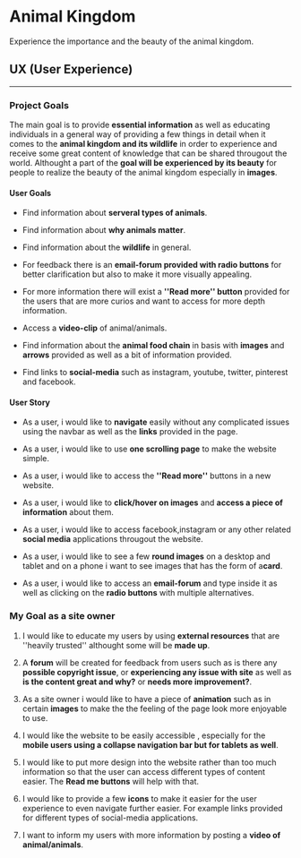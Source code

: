 # Animal Kingdom
    
 Experience the importance and the beauty of the animal kingdom.


## UX (User Experience)
----------

### Project Goals

The main goal is to provide **essential information** as well as educating individuals in a general way of providing a few things in detail when it comes to the **animal kingdom and its wildlife** in order to experience and receive some great
content of knowledge that can be shared througout the world. Althought a part of the **goal will be experienced by its beauty** for people to realize the beauty of the animal kingdom especially in **images**.
    



#### User Goals

- Find information about **serveral types of animals**.

- Find information about **why animals matter**.

- Find information about the **wildlife** in general.

- For feedback there is an **email-forum provided with radio buttons** for better clarification but also to make it more visually appealing.

- For more information there will exist a **''Read more'' button** provided for the users that are more curios and want to access for more depth information.

- Access a **video-clip** of animal/animals.

- Find information about the **animal food chain** in basis with  **images** and **arrows** provided as well as a bit of information provided.

- Find links to **social-media** such as instagram, youtube, twitter, pinterest and facebook.



#### User Story

- As a user, i would like to **navigate** easily without any complicated issues using the navbar as well as the **links** provided in the page.

- As a user, i would like to use **one scrolling page** to make the website simple.

- As a user, i would like to access the **''Read more''** buttons in a new website.

- As a user, i would like to **click/hover on images** and **access a piece of information** about them.

- As a user, i would like to access facebook,instagram or any other related **social media** applications througout the website.

- As a user, i would like to see a few **round images** on a desktop and tablet and on a phone i want to see images that has the form of a**card**.

- As a user, i would like to access an **email-forum** and type inside it as well as clicking on the **radio buttons** with multiple alternatives.



### My Goal as a site owner

1. I would like to educate my users by using **external resources** that are ''heavily trusted'' althought some will be **made up**.

2. A **forum** will be created for feedback from users such as is there any **possible copyright issue**, or **experiencing any issue with site** as well as **is the content great and why?** or **needs more improvement?**.

3. As a site owner i would like to have a piece of **animation** such as in certain **images** to make the the feeling of the page look more enjoyable to use.

4. I would like the website to be easily accessible , especially for the **mobile users using a collapse navigation bar but for tablets as well**.

5. I would like to put more design into the website rather than too much information so that the user can access different types of content easier. The **Read me buttons** will help with that.

6. I would like to provide a few **icons** to make it easier for the user experience to even navigate further easier. For example links provided for different types of social-media applications.

7. I want to inform my users with more information by posting a **video of animal/animals**.








 

 

